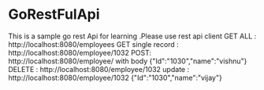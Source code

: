 # GoRestFulApi
This is a sample  go rest Api for learning .Please use rest api client 
GET ALL : http://localhost:8080/employees
GET single record : http://localhost:8080/employee/1032
POST: http://localhost:8080/employee/  with body {"Id":"1030","name":"vishnu"}
DELETE : http://localhost:8080/employee/1032
update : http://localhost:8080/employee/1032  {"Id":"1030","name":"vijay"}
